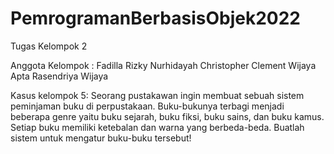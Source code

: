 # PemrogramanBerbasisObjek2022

Tugas Kelompok 2

Anggota Kelompok :
Fadilla Rizky Nurhidayah
Christopher Clement Wijaya
Apta Rasendriya Wijaya	


Kasus kelompok 5:
Seorang pustakawan ingin membuat sebuah sistem peminjaman buku di perpustakaan. Buku-bukunya terbagi menjadi beberapa genre yaitu buku sejarah, buku fiksi, buku sains, dan buku kamus. Setiap buku memiliki ketebalan dan warna yang berbeda-beda. Buatlah sistem untuk mengatur buku-buku tersebut!
